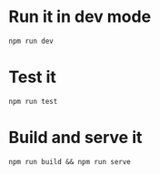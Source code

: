 # Run it in dev mode

```
npm run dev
```

# Test it

```
npm run test
```

# Build and serve it

```
npm run build && npm run serve
```
